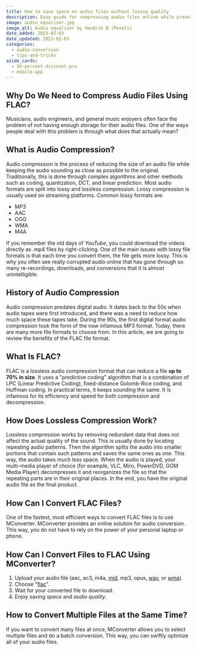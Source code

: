 ```yaml
---
title: How to save space on audio files without losing quality
description: Easy guide for compressing audio files online while preserving the quality. Learn how FLAC works and the difference between lossy and lossless compression. Provides insights into some of the methods through which lossless compression is achieved.
image: audio_equalizer.jpg
image_alt: Audio equalizer by Hendrik B (Pexels)
date_added: 2023-02-03
date_updated: 2023-02-03
categories:
  - audio-conversion
  - tips-and-tricks
aside_cards:
  - 50-percent-discount-pro
  - mobile-app
---
```


## Why Do We Need to Compress Audio Files Using FLAC?
Musicians, audio engineers, and general music enjoyers often face the problem of not having enough storage for their audio files. One of the ways people deal with this problem is through what does that actually mean?

## What is Audio Compression?
Audio compression is the process of reducing the size of an audio file while keeping the audio sounding as close as possible to the original. Traditionally, this is done through complex algorithms and other methods such as coding, quantization, DCT, and linear prediction. Most audio formats are split into lossy and lossless compression. Lossy compression is usually used on streaming platforms. Common lossy formats are:

 - MP3
 - AAC
 - OGG
 - WMA
 - M4A

If you remember the old days of *YouTube*, you could download the videos directly as .mp4 files by right-clicking. One of the main issues with lossy file formats is that each time you convert them, the file gets more lossy. This is why you often see really corrupted audio online that has gone through so many re-recordings, downloads, and conversions that it is almost unintelligible. 

## History of Audio Compression
Audio compression predates digital audio. It dates back to the 50s when audio tapes were first introduced, and there was a need to reduce how much space these tapes take. During the 90s, the first digital format audio compression took the form of the now infamous MP3 format. Today, there are many more file formats to choose from. In this article, we are going to review the benefits of the FLAC file format.

## What Is FLAC?
FLAC is a lossless audio compression format that can reduce a file **up to 70% in size**. It uses a "predictive coding" algorithm that is a combination of LPC (Linear Predictive Coding), fixed-distance Golomb-Rice coding, and Huffman coding. In practical terms, it keeps sounding the same. It is infamous for its efficiency and speed for both compression and decompression.

## How Does Lossless Compression Work?
Lossless compression works by removing redundant data that does not affect the actual quality of the sound. This is usually done by locating repeating audio patterns. Then the algorithm splits the audio into smaller portions that contain such patterns and saves the same ones as one. This way, the audio takes much less space. When the audio is played, your multi-media player of choice (for example, VLC, Miro, PowerDVD, GOM Media Player) decompresses it and reorganizes the file so that the repeating parts are in their original places. In the end, you have the original audio file as the final product.   

## How Can I Convert FLAC Files?
One of the fastest, most efficient ways to convert FLAC files is to use MConverter. MConverter provides an online solution for audio conversion. This way, you do not have to rely on the power of your personal laptop or phone.

## How Can I Convert Files to FLAC Using MConverter?
1. Upload your audio file (aac, ac3, m4a, [mid](https://mconverter.eu/convert/mid/flac/), mp3, opus, [wav](https://mconverter.eu/convert/wav/flac/), or [wma](https://mconverter.eu/convert/wma/flac/)).
2. Choose "[flac](https://mconverter.eu/convert/to/flac/)".
3. Wait for your converted file to download.
4. Enjoy saving *space* and *audio quality*.

## How to Convert Multiple Files at the Same Time?
If you want to convert many files at once, MConverter allows you to select multiple files and do a batch conversion. This way, you can swiftly optimize all of your audio files.
